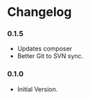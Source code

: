 # Changelog

### 0.1.5

* Updates composer
* Better Git to SVN sync.

### 0.1.0

* Initial Version.
